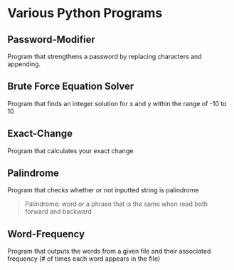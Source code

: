 # Various Python Programs

## Password-Modifier
Program that strengthens a password by replacing characters and appending.

## Brute Force Equation Solver
Program that finds an integer solution for x and y within the range of -10 to 10

## Exact-Change
Program that calculates your exact change

## Palindrome
Program that checks whether or not inputted string is palindrome
> Palindrome: word or a phrase that is the same when read both forward and backward

## Word-Frequency
Program that outputs the words from a given file and their associated frequency (# of times each word appears in the file)
